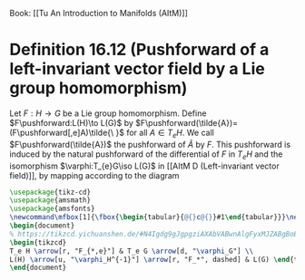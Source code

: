 Book: [[Tu An Introduction to Manifolds (AItM)]]
# Definition 16.12 (Pushforward of a left-invariant vector field by a Lie group homomorphism)
Let $F:H\to G$ be a Lie group homomorphism.
Define $F\pushforward:L(H)\to L(G)$ by $F\pushforward(\tilde{A})=(F\pushforward[,e]A)\tilde{\ }$ for all $A\in T_{e}H$.
We call $F\pushforward(\tilde{A})$ the pushforward of $\tilde{A}$ by $F$.
This pushforward is induced by the natural pushforward of the differential of $F$ in $T_{e}H$ and the isomorphism $\varphi:T_{e}G\iso L(G)$ in [[AItM D (Left-invariant vector field)]], by mapping according to the diagram
```tikz
\usepackage{tikz-cd}
\usepackage{amsmath}
\usepackage{amsfonts}
\newcommand\mfbox[1]{\fbox{\begin{tabular}{@{}c@{}}#1\end{tabular}}}\newcommand\mmbox[1]{\mbox{\begin{tabular}{@{}c@{}}#1\end{tabular}}}
\begin{document}
% https://tikzcd.yichuanshen.de/#N4Igdg9gJgpgziAXAbVABwnAlgFyxMJZABgBoBGAXVJADcBDAGwFcYkQAZACgAkBKEAF9S6TLnyEUZYtTpNW7ACoB9GAAIeQkSAzY8BIuVIyaDFm0QgV6gOJbReiYYqyzCy9xsDBsmFADm8ESgAGYAThAAtkhkIDgQSEZy5uwAOqkMYWgAFljKPAB6wAC05IL2IOFRiTTxSABMpvIWIABiysAAVKQw5cKhEdGIjXEJiADMTSmW6Zk5eXb9lYMxtWOTIIxYYC1Q9HDZfiBT7m3KnUKUgkA
\begin{tikzcd}
T_e H \arrow[r, "F_{*,e}"] & T_e G \arrow[d, "\varphi_G"] \\
L(H) \arrow[u, "\varphi_H^{-1}"] \arrow[r, "F_*", dashed] & L(G) \end{tikzcd}
\end{document}
```
